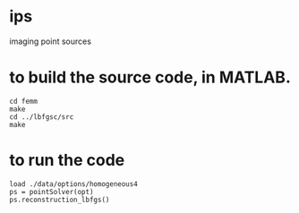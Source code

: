 # ips
imaging point sources

# to build the source code, in MATLAB.
```
cd femm
make
cd ../lbfgsc/src
make
```

# to run the code
```
load ./data/options/homogeneous4
ps = pointSolver(opt)
ps.reconstruction_lbfgs()
```